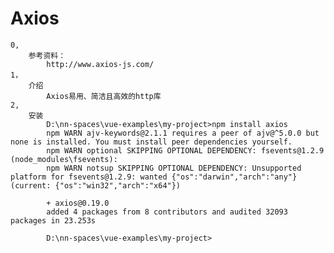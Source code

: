 # Axios
    0,
        参考资料：
            http://www.axios-js.com/
    1，
        介绍
            Axios易用、简洁且高效的http库
    2,
        安装
            D:\nn-spaces\vue-examples\my-project>npm install axios
            npm WARN ajv-keywords@2.1.1 requires a peer of ajv@^5.0.0 but none is installed. You must install peer dependencies yourself.
            npm WARN optional SKIPPING OPTIONAL DEPENDENCY: fsevents@1.2.9 (node_modules\fsevents):
            npm WARN notsup SKIPPING OPTIONAL DEPENDENCY: Unsupported platform for fsevents@1.2.9: wanted {"os":"darwin","arch":"any"} (current: {"os":"win32","arch":"x64"})
            
            + axios@0.19.0
            added 4 packages from 8 contributors and audited 32093 packages in 23.253s
            
            D:\nn-spaces\vue-examples\my-project>
